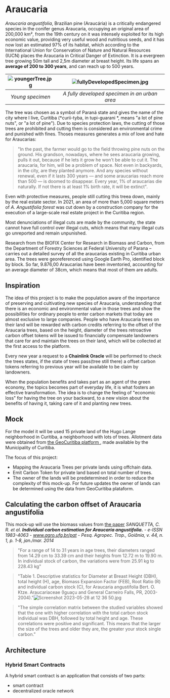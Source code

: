 # Araucaria

*Araucaria angustifolia*, Brazilian pine (Araucária) is a critically endangered species in the conifer genus Araucaria, occupying an original area of 200,000 km², from the 19th century on it was intensely exploited for its high economic value, providing very useful wood and nutritious seeds, and it has now lost an estimated 97% of its habitat, which according to the International Union for Conservation of Nature and Natural Resources (IUCN) places the Araucaria in Critical Danger of Extinction. It is a evergreen tree growing 50m tall and 2,5m diameter at breast height. Its life spans an **average of 200 to 300 years**, and can reach up to 500 years.

 ![youngerTree.jpg](https://upload.wikimedia.org/wikipedia/commons/thumb/d/da/AraucariaAngustifoliaYoungParanaPine%28Curitiba2008%29.JPG/360px-AraucariaAngustifoliaYoungParanaPine%28Curitiba2008%29.JPG) | ![fullyDevelopedSpecimen.jpg](https://upload.wikimedia.org/wikipedia/commons/thumb/e/ea/Araucaria_augustifolia.jpg/404px-Araucaria_augustifolia.jpg) 
:------------------------------:|:------------------------------:
 *Young specimen* |  *A fully developed specimen in an urban area* 


The tree was chosen as a symbol of Paraná state and gives the name of the city where I live, Curitiba (*curii-tyba, in tupi-guarani *, means "a lot of pine nuts", or "a lot of pine"). Due to species protection laws, the cutting of those trees are prohibited and cutting them is considered an environmental crime and punished with fines. Thoses measures generates a mix of love and hate for Araucarias: 

 > "In the past, the farmer would go to the field throwing pine nuts on the ground. His grandson, nowadays, where he sees araucaria growing, pulls it out, because if he lets it grow he won't be able to cut it. The araucaria, for him, will be a problem of space. Not even in backyards, in the city, are they planted anymore. And any species without renewal, even if it lasts 300 years — and some araucarias reach more than 500 — is doomed to disappear. Every year, 1% of araucarias die naturally. If not there is at least 1% birth rate, it will be extinct".
  
  Even with protective measures, people still cutting this treea down, mainly by the real estate sector. In 2021, an area of more than 5,000 square meters of *A. Angustifolia forest* was cut down by a construction company for the execution of a large-scale real estate project in the Curitiba region.
  
 Most denunciations of illegal cuts are made by the community, the state cannot have full control over illegal cuts, which means that many illegal cuts go unreported and remain unpunished.
 
 Research from the BIOFIX Center for Research in Biomass and Carbon, from the Department of Forestry Sciences at Federal University of Parana – carries out a detailed survey of all the araucarias existing in Curitiba urban area. The trees were georeferenced using Google Earth Pro, identified block by block. So far, 9.876,00 Araucarias have been inventoried, accounting for an average diameter of 38cm, which means that most of them are adults.
 
  
  
## Inspiration

  The idea of this project is to make the population aware of the importance of preserving and cultivating new species of Araucaria, understanding that there is an economic and environmental value in those trees and show the possibilities for ordinary people to enter carbon markets that today are almost exclusive to large companies. People who have Araucaria trees on their land will be rewarded with carbon credits referring to the offset of the Araucaria trees, based on the height, diameter of the trees retroactive carbon offset tokens will be issued to financially compensate landowners that care for and maintain the trees on their land, which will be collected at the first access to the platform. 
  
Every new year a request to a **Chainlink Oracle** will be performed to check the trees states, if the state of trees pass(tree still there) a offset carbon tokens referring to previous year will be available to be claim by landowners.  
  
  When the population benefits and takes part as an agent of the green economy, the topics becomes part of everyday life, it is what fosters an effective transformation. The idea is to change the feeling of "economic loss" for having the tree on your backward, to a new vision about the benefits of having it, taking care of it and planting new trees.
  
  ## Mock
  
 For the model it will be used 15 private land of the Hugo Lange neighborhood in Curitiba, a neighborhood with lots of trees. Allotment data were obtained from <a href="https://geocuritiba.ippuc.org.br/portal/apps/sites/#/geocuritiba"> the GeoCuritiba platform </a>, made available by the Municipality of Curitiba.
 
 
 The focus of this project:
 
  * Mapping the Araucaria Trees per private lands using offchain data.
  * Emit Carbon Token for private land based on total number of trees.
  * The owner of the lands will be predetermined in order to reduce the complexity of this mock-up. For future updates the owner of lands can be determined using the data from GeoCuritiba plataform.

## Calculating the carbon offset of Araucaria angustifolia

This mock-up will use the biomass values from <a href="https://www.scielo.br/j/pat/a/DqMVTCjSkHZmwVd4vgCcFHb/?format=pdf&lang=pt">the paper</a> *SANQUETTA, C. R. et al. **Individual carbon estimation for Araucaria angustifolia.** - e-ISSN 1983-4063 - www.agro.ufg.br/pat - Pesq. Agropec. Trop., Goiânia, v. 44, n. 1, p. 1-8, jan./mar. 2014*

>"For a range of 14 to 31 years in age trees, their diameters ranged from 14.29 cm to 33.39 cm and their heights from 12.72 m to 19.90 m. In individual stock of carbon, the variations were from 25.91 kg to 228.43 kg"

>"Table 1. Descriptive statistics for Diameter at Breast Height (DBH), total height (H), age, Biomass Expansion Factor
(FEB), Root Ratio (R) and individual carbon stock (C), for Araucaria angustifolia Bert. O.
Ktze. Araucariaceae (Iguaçu and General Carneiro Falls, PR, 2003-2004)."![Screenshot 2023-05-28 at 12 36 50.jpg](https://github.com/Fritzhoy/Araucaria/assets/82603176/d53a20b3-b1fe-41b8-ad0c-d11808e7a83f)

>"The simple correlation matrix between the studied variables showed that the one with higher correlation with the total carbon stock individual was DBH, followed by total height and age. These correlations were positive and significant. This means that the larger the size of the trees and older they are, the greater your stock single carbon."

 
 
 ## Architecture
 
 ###  Hybrid Smart Contracts
 
 A hybrid smart contract is an application that consists of two parts: 
 
 
  * smart contract
  * decentralized oracle network
 
